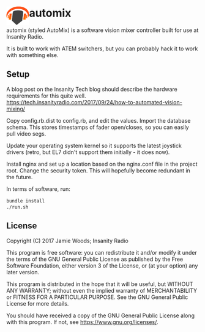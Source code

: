 # <img src="https://raw.githubusercontent.com/InsanityRadio/OnAirController/master/doc/headphones_dark.png" align="left" height=48 /> automix

automix (styled AutoMix) is a software vision mixer controller built for use at Insanity Radio. 

It is built to work with ATEM switchers, but you can probably hack it to work with something else.

## Setup

A blog post on the Insanity Tech blog should describe the hardware requirements for this quite well. https://tech.insanityradio.com/2017/09/24/how-to-automated-vision-mixing/

Copy config.rb.dist to config.rb, and edit the values. Import the database schema. This stores timestamps of fader open/closes, so you can easily pull video segs. 

Update your operating system kernel so it supports the latest joystick drivers (retro, but EL7 didn't support them initially - it does now). 

Install nginx and set up a location based on the nginx.conf file in the project root. Change the security token. This will hopefully become redundant in the future. 

In terms of software, run:

```shell
bundle install
./run.sh
```

## License

Copyright (C) 2017 Jamie Woods; Insanity Radio

This program is free software: you can redistribute it and/or modify
it under the terms of the GNU General Public License as published by
the Free Software Foundation, either version 3 of the License, or
(at your option) any later version.

This program is distributed in the hope that it will be useful,
but WITHOUT ANY WARRANTY; without even the implied warranty of
MERCHANTABILITY or FITNESS FOR A PARTICULAR PURPOSE.  See the
GNU General Public License for more details.

You should have received a copy of the GNU General Public License
along with this program.  If not, see <https://www.gnu.org/licenses/>.


